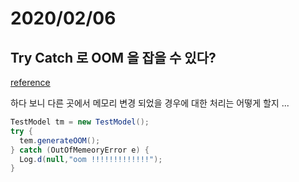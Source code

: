 # 2020/02/06

## Try Catch 로 OOM 을 잡을 수 있다? 

[reference](https://marlboroyw.tistory.com/481)

하다 보니 다른 곳에서 메모리 변경 되었을 경우에 대한 처리는 어떻게 할지 ... 

~~~ java
TestModel tm = new TestModel();
try {
  tem.generateOOM();
} catch (OutOfMemeoryError e) {
  Log.d(null,"oom !!!!!!!!!!!!!");
}
~~~
